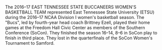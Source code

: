 The 2016–17 EAST TENNESSEE STATE BUCCANEERS WOMEN'S BASKETBALL TEAM represented East Tennessee State University (ETSU) during the 2016–17 NCAA Division I women's basketball season. The "Bucs", led by fourth-year head coach Brittney Ezell, played their home games at the Freedom Hall Civic Center as members of the Southern Conference (SoCon). They finished the season 16–14, 8–6 in SoCon play to finish in third place. They lost in the quarterfinals of the SoCon Women's Tournament to Samford.
